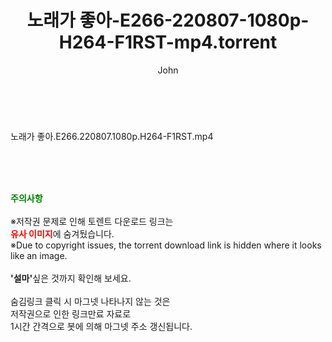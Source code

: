 ﻿---
layout: post
title:  "노래가 좋아-E266-220807-1080p-H264-F1RST-mp4.torrent"
author: John
categories: [ 방송/음악 ]
tags: [  ]
image:  
description: "노래가 좋아-E266-220807-1080p-H264-F1RST-mp4 torrent 정보 공유"
toc: true
toc_sticky: true
---

<br>
<div class="view-img">
<a class="view_image" href="https://torrentmobile60.com/bbs/view_image.php?fn=%2Fdata%2Ffile%2Fmusic%2F3735182707_NA5V2vxa_6ac41b6285319eccdaada3f82f7710664b8cf0bf.jpg" target="_blank"><img alt="" class="img-tag" content="https://torrentmobile60.com/data/file/music/3735182707_NA5V2vxa_6ac41b6285319eccdaada3f82f7710664b8cf0bf.jpg" itemprop="image" src="https://torrentmobile60.com/data/file/music/thumb-3735182707_NA5V2vxa_6ac41b6285319eccdaada3f82f7710664b8cf0bf_835x2212.jpg"/></a></div><div class="view-content" itemprop="description">
<p>노래가 좋아.E266.220807.1080p.H264-F1RST.mp4<br/></p> </div>
    
<br><br><br>
<p data-ke-size="size16"><b><span style="color: green;">주의사항</span></b><br /><br />※저작권 문제로 인해 토렌트 다운로드 링크는<br /><b><span style="color: red;">유사 이미지</span></b>에 숨겨뒀습니다.<br />※Due to copyright issues, the torrent download link is hidden where it looks like an image.<br /><br /><b>'설마'</b>싶은 것까지 확인해 보세요.<br /><br />숨김링크 클릭 시 마그넷 나타나지 않는 것은<br />저작권으로 인한 링크만료 자료로<br />1시간 간격으로 봇에 의해 마그넷 주소 갱신됩니다.</p>
